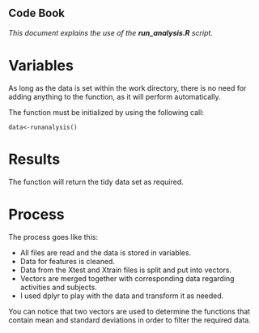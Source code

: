 ## Code Book 

*This document explains the use of the **run_analysis.R** script.*

# Variables
As long as the data is set within the work directory, there is no need for adding anything to the function, as it will perform automatically.

The function must be initialized by using the following call:

```
data<-runanalysis()
```

# Results
The function will return the tidy data set as required. 

# Process
The process goes like this:

- All files are read and the data is stored in variables.
- Data for features is cleaned.
- Data from the Xtest and Xtrain files is split and put into vectors.
- Vectors are merged together with corresponding data regarding activities and subjects.
- I used dplyr to play with the data and transform it as needed.

You can notice that two vectors are used to determine the functions that contain mean and standard deviations in order to filter the required data.